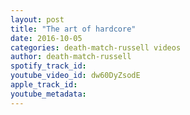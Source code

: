 ```yaml
---
layout: post
title: "The art of hardcore"
date: 2016-10-05
categories: death-match-russell videos
author: death-match-russell
spotify_track_id: 
youtube_video_id: dw60DyZsodE
apple_track_id: 
youtube_metadata: 
---
```

